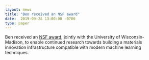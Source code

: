 ```yaml
---
layout: news
title: "Ben received an NSF award"
date:  2019-09-28 13:00:00 -0700
type: paper
---
```



Ben received an [NSF award](https://www.nsf.gov/awardsearch/showAward?AWD_ID=1931306), jointly with the University of Wisconsin-Madison, to enable continued research towards building a materials innovation infrastructure compatible with modern machine learning techniques. 

